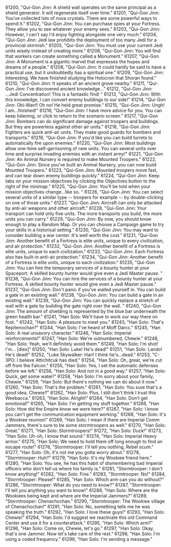 ﻿61200, "Qui-Gon Jinn: A shield wall operates on the same principal as a shield generator.  It will regenerate itself over time."
61201, "Qui-Gon Jinn: You’ve collected lots of nova crystals.  There are some powerful ways to spend it."
61202, "Qui-Gon Jinn: You can purchase spies at your Fortress.  They allow you to see whatever your enemy sees."
61203, "Qui-Gon Jinn: However, I can't say I'd enjoy fighting alongside one very much."
61204, "Qui-Gon Jinn: Jedi law prohibits the deployment of too many Jedi for a provincial skirmish."
61205, "Qui-Gon Jinn: You must use your current Jedi units wisely instead of creating more."
61206, "Qui-Gon Jinn: You will find that workers can create something called a Monument."
61207, "Qui-Gon Jinn: A Monument is a gigantic marvel that expresses the hopes and dreams of a people."
61208, "Qui-Gon Jinn: It could hardly be said to have a practical use, but it undoubtedly has a spiritual one."
61209, "Qui-Gon Jinn: Interesting.  We have finished studying the Holocron that Shoran found."
61210, "Qui-Gon Jinn: It speaks of an ancient grove nearby."
61211, "Qui-Gon Jinn: I've discovered ancient knowledge..."
61212, "Qui-Gon Jinn: ...Jedi Concentration!  This is a fantastic find!  "
61213, "Qui-Gon Jinn: With this knowledge, I can convert enemy buildings to our side!"
61214, "Qui-Gon Jinn: Obi-Wan!!  Oh no!  He held great promise."
61215, "Qui-Gon Jinn: Ungh!  I am...finished!"
61216, "Qui-Gon Jinn: I have more advice for you.  You can keep listening, or click to return to the scenario screen."
61217, "Qui-Gon Jinn: Bombers can do significant damage against troopers and buildings.  But they are powerless against other air units."
61218, "Qui-Gon Jinn: Fighters are quick anti-air units. They make good guards for bombers and transports."
61219, "Qui-Gon Jinn: If you'd like you can build turrets to automatically fire upon enemies."
61220, "Qui-Gon Jinn: Most buildings allow one-time self-garrisoning of new units.  You can several units over time and surprise invading enemies with an instant army!"
61221, "Qui-Gon Jinn: An Animal Nursery is required to make Mounted Troopers."
61222, "Qui-Gon Jinn: Since you've built an Animal Nursery, you can now build Mounted Troopers."
61223, "Qui-Gon Jinn: Mounted troopers move fast, and can tear down enemy buildings quickly."
61224, "Qui-Gon Jinn: Keep tabs on your mission objectives by clicking the Objectives button to the right of the minimap."
61225, "Qui-Gon Jinn: You'll be told when your mission objectives change...like so. "
61226, "Qui-Gon Jinn: You can select several units of a similar type -- troopers for example -- by double-clicking on one of those units."
61227, "Qui-Gon Jinn: Aircraft can only be attacked by anti-air weapons and other aircraft."
61228, "Qui-Gon Jinn: Your transport can hold only five units. The more transports you build, the more units you can carry."
61229, "Qui-Gon Jinn: By now, you should know enough to play a Random Map. Or you can choose a Campaign game to try your skills in a historical setting."
61230, "Qui-Gon Jinn: You may want to consider building a war center.  It's well worth the cost."
61231, "Qui-Gon Jinn: Another benefit of a Fortress is elite units, unique to every civilization, and air protection."
61232, "Qui-Gon Jinn: Another benefit of a Fortress is elite units, unique to each civilization."
61233, "Qui-Gon Jinn: Each Fortress also has built-in anti-air protection."
61234, "Qui-Gon Jinn: Another benefit of a Fortress is elite units, unique to each civilization."
61235, "Qui-Gon Jinn: You can hire the temporary services of a bounty hunter at your Spaceport.  A skilled bounty hunter would give even a Jedi Master pause.  "
61236, "Qui-Gon Jinn: You can hire the services of a bounty hunter at your Fortress.  A skilled bounty hunter would give even a Jedi Master pause."
61237, "Qui-Gon Jinn: Don't panic if you've walled yourself in.  You can build a gate in an existing wall."
61238, "Qui-Gon Jinn: You can build a gate in an existing wall."
61239, "Qui-Gon Jinn: You can quickly replace a stretch of wall with a gate by building the gate right over the wall. "
61240, "Qui-Gon Jinn: The amount of shielding is represented by the blue bar underneath the green health bar."
61241, "Han Solo: We'll have to work our way there on foot. "
61242, "Han Solo: A pleasure to meet you."
61243, "Han Solo: That's Kepitenochan?"
61244, "Han Solo: I've heard of Moff Darcc."
61245, "Han Solo: A real unsavory character."
61246, "Han Solo: Imperial reinforcements!"
61247, "Han Solo: We're outnumbered, Chewie."
61248, "Han Solo: Yeah, we'll definitely avoid them."
61249, "Han Solo: I'm shot!  I'm... [dies]"
61250, "Han Solo: Luke!  He's dead!"
61251, "Han Solo: Lando!  He's dead!"
61252, "Luke Skywalker: Han!  I think he's...dead."
61253, "C-3PO: I believe Attichitcuk has died."
61254, "Han Solo: Oh, great, we're cut off from the Falcon."
61255, "Han Solo: Yes, I set the automatic defenses before we left."
61256, "Han Solo: And not in a good way."
61257, "Han Solo: Quick, get some water!"
61258, "Han Solo: I'm sorry about your family, Chewie."
61259, "Han Solo: But there's nothing we can do about it now."
61260, "Han Solo: That's the problem."
61261, "Han Solo: You sure that's a good idea, Chewie?"
61262, "Han Solo: Plus, I still don't think I trust this Weebacca."
61263, "Han Solo: Alright!"
61264, "Han Solo: Don't get emotional!"
61265, "Han Solo: I'm getting my stuff together."
61266, "Han Solo: How did the Empire know we were here?"
61267, "Han Solo: I know you can't get the communication equipment working."
61268, "Han Solo: It's a Wookiee reunion!"
61269, "Han Solo: I mean if there are Imperial Comm Jammers, there's sure to be some stormtroopers as well."
61270, "Han Solo: Great."
61271, "Han Solo: Stormtroopers!"
61272, "Han Solo: Duck!"
61273, "Han Solo: Uh-oh, I know that sound."
61274, "Han Solo: Imperial Heavy armor."
61275, "Han Solo: We need to hold them off long enough to find an escape route!"
61276, "Stormtrooper: I'll tell you nothing, Rebel scum."
61277, "Han Solo: Oh, it's not me you gotta worry about."
61278, "Stormtrooper: Huh?"
61279, "Han Solo: It's my Wookiee friend here."
61280, "Han Solo: You see, he has this habit of dismembering bad Imperial officers who don't tell us where his family is."
61281, "Stormtrooper: I don't know anything!"
61282, "Han Solo: Fine."
61283, "Stormtrooper: No!"
61284, "Stormtrooper: Please!"
61285, "Han Solo: Which arm can you do without?"
61286, "Stormtrooper: What do you need to know?"
61287, "Stormtrooper: I'll tell you anything you want to know!"
61288, "Han Solo: Where are the Wookiees being kept and where are the Imperial Jammers?"
61289, "Stormtrooper: Chenachochan."
61290, "Stormtrooper: The Wookiee village of Chenachochan!"
61291, "Han Solo: No, something tells me he was speaking the truth."
61292, "Han Solo: I love these guys!"
61293, "Han Solo: Chewie!"
61294, "Han Solo: I'd suggest we reactivate this old Command Center and use it for a counterattack."
61295, "Han Solo: Which arm?"
61296, "Han Solo: Come on, Chewie, let's go."
61297, "Han Solo: Okay, that's one Jammer. Now let's take care of the rest."
61298, "Han Solo: I'm using a coded frequency."
61299, "Han Solo: I'm sending a message."
